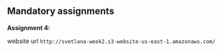 ## Mandatory assignments

**Assignment 4:**

website url `http://svetlana-week2.s3-website-us-east-1.amazonaws.com/`
